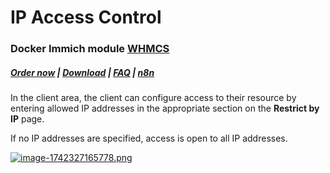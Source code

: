 # IP Access Control

### Docker Immich module **[WHMCS](https://puqcloud.com/link.php?id=77)** 

#####  [Order now](https://puqcloud.com/whmcs-module-docker-immich.php) | [Download](https://download.puqcloud.com/WHMCS/servers/PUQ_WHMCS-Docker-Immich/) | [FAQ](https://faq.puqcloud.com/) | [n8n](https://puqcloud.com/link.php?id=117)

In the client area, the client can configure access to their resource by entering allowed IP addresses in the appropriate section on the **Restrict by IP** page.

If no IP addresses are specified, access is open to all IP addresses.

[![image-1742327165778.png](https://doc.puq.info/uploads/images/gallery/2025-03/scaled-1680-/image-1742327165778.png)](https://doc.puq.info/uploads/images/gallery/2025-03/image-1742327165778.png)